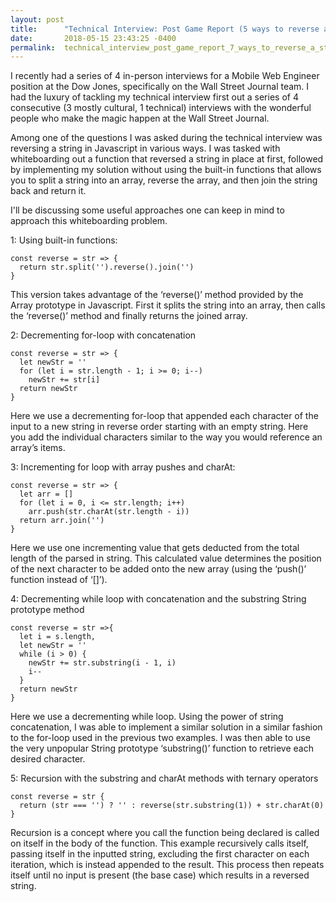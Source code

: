 ```yaml
---
layout: post
title:      "Technical Interview: Post Game Report (5 ways to reverse a string in JS)"
date:       2018-05-15 23:43:25 -0400
permalink:  technical_interview_post_game_report_7_ways_to_reverse_a_string_in_js
---
```



I recently had a series of 4 in-person interviews for a Mobile Web Engineer position at the Dow Jones, specifically on the Wall Street Journal team. I had the luxury of tackling my technical interview first out a series of 4 consecutive (3 mostly cultural, 1 technical) interviews with the wonderful people who make the magic happen at the Wall Street Journal. 

Among one of the questions I was asked during the technical interview was reversing a string in Javascript in various ways. I was tasked with whiteboarding out a function that reversed a string in place at first, followed by implementing my solution without using the built-in functions that allows you to split a string into an array, reverse the array, and then join the string back and return it. 

I'll be discussing some useful approaches one can keep in mind to approach this whiteboarding problem.

1: Using built-in functions:

```
const reverse = str => {
  return str.split('').reverse().join('')
}
```

This version takes advantage of the ‘reverse()’ method provided by the Array prototype in Javascript. First it splits the string into an array, then calls the ‘reverse()’ method and finally returns the joined array.

2: Decrementing for-loop with concatenation

```
const reverse = str => {
  let newStr = ''
  for (let i = str.length - 1; i >= 0; i--)
    newStr += str[i]
  return newStr
}
```

Here we use a decrementing for-loop that appended each character of the input to a new string in reverse order starting with an empty string. Here you add the individual characters similar to the way you would reference an array’s items.

3:  Incrementing for loop with array pushes and charAt:

```
const reverse = str => {
  let arr = []
  for (let i = 0, i <= str.length; i++)
    arr.push(str.charAt(str.length - i))
  return arr.join('')
}
```

Here we use one incrementing value that gets deducted from the total length of the parsed in string. This calculated value determines the position of the next character to be added onto the new array (using the ‘push()’ function instead of ‘[]’).

4: Decrementing while loop with concatenation and the substring String prototype method

```
const reverse = str =>{
  let i = s.length,
  let newStr = ''
  while (i > 0) {
    newStr += str.substring(i - 1, i)
    i--
  }
  return newStr
}
```

Here we use a decrementing while loop. Using the power of string concatenation, I was able to implement a similar solution in a similar fashion to the for-loop used in the previous two examples. I was then able to use the very unpopular String prototype ‘substring()’ function to retrieve each desired character.

5:  Recursion with the substring and charAt methods with ternary operators

```
const reverse = str {
  return (str === '') ? '' : reverse(str.substring(1)) + str.charAt(0)
}
```

Recursion is a concept where you call the function being declared is called on itself in the body of the function. This example recursively calls itself, passing itself in the inputted string, excluding the first character on each iteration, which is instead appended to the result. This process then repeats itself until no input is present (the base case) which results in a reversed string.









